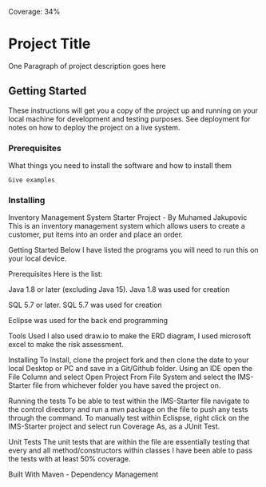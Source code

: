 Coverage: 34%
# Project Title

One Paragraph of project description goes here

## Getting Started

These instructions will get you a copy of the project up and running on your local machine for development and testing purposes. See deployment for notes on how to deploy the project on a live system.

### Prerequisites

What things you need to install the software and how to install them

```
Give examples
```

### Installing

Inventory Management System Starter Project - By Muhamed Jakupovic
This is an inventory management system which allows users to create a customer, put items into an order and place an order. 

Getting Started
Below I have listed the programs you will need to run this on your local device.

Prerequisites
Here is the list:

Java 1.8 or later (excluding Java 15). Java 1.8 was used for creation

SQL 5.7 or later. SQL 5.7 was used for creation

Eclipse was used for the back end programming

Tools Used
I also used draw.io to make the ERD diagram, I used microsoft excel to make the risk assessment.

Installing
To Install, clone the project fork and then clone the date to your local Desktop or PC and save in a Git/Github folder. Using an IDE open the File Column and select Open Project From File System and select the IMS-Starter file from whichever folder you have saved the project on.

Running the tests
To be able to test within the IMS-Starter file navigate to the control directory and run a mvn package on the file to push any tests through the command. To manually test within Eclispse, right click on the IMS-Starter project and select run Coverage As, as a JUnit Test.

Unit Tests
The unit tests that are within the file are essentially testing that every and all method/constructors within classes I have been able to pass the tests with at least 50% coverage.

Built With
Maven - Dependency Management
